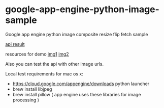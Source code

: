 google-app-engine-python-image-sample
=====================================

Google app engine python image composite resize flip fetch sample


[api result](http://mergeimage.appspot.com/?url1=https://bf887cb0698e0d75ce76e89c95d6859510a8d9e3.googledrive.com/host/0B-GD95vnz4VFcjg0VUp1QnA4ZWM/appengine_final.png&url2=http://dab1nmslvvntp.cloudfront.net/wp-content/uploads/2014/04/1398207574google-app-engine.png)

resources for demo
[img1](https://bf887cb0698e0d75ce76e89c95d6859510a8d9e3.googledrive.com/host/0B-GD95vnz4VFcjg0VUp1QnA4ZWM/appengine_final.png)
[img2](http://dab1nmslvvntp.cloudfront.net/wp-content/uploads/2014/04/1398207574google-app-engine.png)


Also you can test the api with other image urls.


Local test requirements for mac os x:
 - https://cloud.google.com/appengine/downloads python launcher
 - brew install libjpeg
 - brew install pillow ( app engine uses these libraries for image processing )

